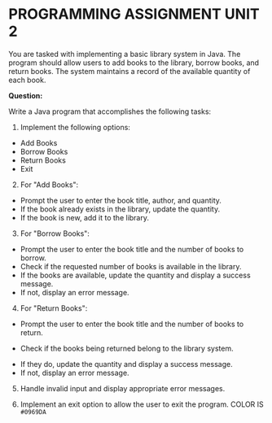 # PROGRAMMING ASSIGNMENT UNIT 2
You are tasked with implementing a basic library system in Java. The program should allow users to add books to the library, borrow books, and return books. The system maintains a record of the available quantity of each book.

**Question:**

Write a Java program that accomplishes the following tasks:

1. Implement the following options:

- Add Books
- Borrow Books
- Return Books
- Exit
2. For "Add Books":

+ Prompt the user to enter the book title, author, and quantity.
+ If the book already exists in the library, update the quantity.
+ If the book is new, add it to the library.
3. For "Borrow Books":

* Prompt the user to enter the book title and the number of books to borrow.
* Check if the requested number of books is available in the library.
* If the books are available, update the quantity and display a success message.
* If not, display an error message.
4. For "Return Books":

+ Prompt the user to enter the book title and the number of books to return.
* Check if the books being returned belong to the library system.
+ If they do, update the quantity and display a success message.
+ If not, display an error message.
5. Handle invalid input and display appropriate error messages.

6. Implement an exit option to allow the user to exit the program. COLOR IS `#0969DA` 